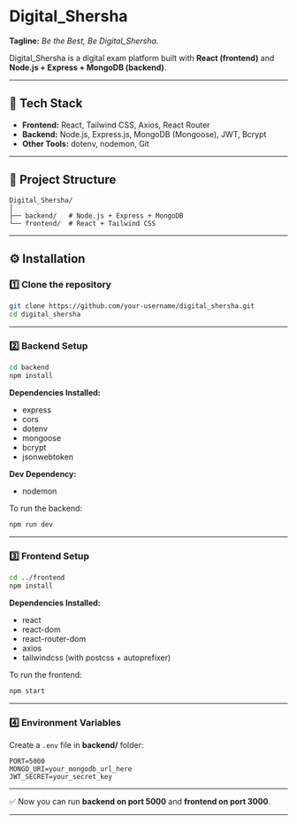 
# Digital\_Shersha

**Tagline:** *Be the Best, Be Digital\_Shersha.*

Digital\_Shersha is a digital exam platform built with **React (frontend)** and **Node.js + Express + MongoDB (backend)**.

---

## 🚀 Tech Stack

* **Frontend:** React, Tailwind CSS, Axios, React Router
* **Backend:** Node.js, Express.js, MongoDB (Mongoose), JWT, Bcrypt
* **Other Tools:** dotenv, nodemon, Git

---

## 📂 Project Structure

```
Digital_Shersha/
│
├── backend/   # Node.js + Express + MongoDB
└── frontend/  # React + Tailwind CSS
```

---

## ⚙️ Installation

### 1️⃣ Clone the repository

```bash
git clone https://github.com/your-username/digital_shersha.git
cd digital_shersha
```

---

### 2️⃣ Backend Setup

```bash
cd backend
npm install
```

**Dependencies Installed:**

* express
* cors
* dotenv
* mongoose
* bcrypt
* jsonwebtoken

**Dev Dependency:**

* nodemon

To run the backend:

```bash
npm run dev
```

---

### 3️⃣ Frontend Setup

```bash
cd ../frontend
npm install
```

**Dependencies Installed:**

* react
* react-dom
* react-router-dom
* axios
* tailwindcss (with postcss + autoprefixer)

To run the frontend:

```bash
npm start
```

---

### 4️⃣ Environment Variables

Create a `.env` file in **backend/** folder:

```
PORT=5000
MONGO_URI=your_mongodb_url_here
JWT_SECRET=your_secret_key
```

---

✅ Now you can run **backend on port 5000** and **frontend on port 3000**.

---

